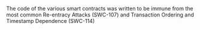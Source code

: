 
The code of the various smart contracts was written to be immune from the most common Re-entracy Attacks (SWC-107) and Transaction Ordering and Timestamp Dependence (SWC-114)
